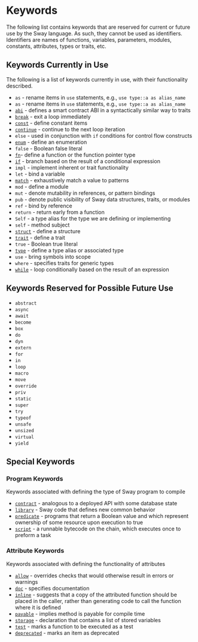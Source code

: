 # Keywords

The following list contains keywords that are reserved for current or
future use by the Sway language. As such, they cannot be used as
identifiers. Identifiers are names of functions, variables,
parameters, modules, constants, attributes, types or
traits, etc.

## Keywords Currently in Use

The following is a list of keywords currently in use, with their
functionality described.


- `as` - rename items in `use` statements, e.g., `use type::a as alias_name`
- `as` - rename items in `use` statements, e.g., `use type::a as alias_name`
- [`abi`](../sway-program-types/smart_contracts.md#the-abi-declaration) - defines a smart contract ABI in a syntactically similar way to traits
- [`break`](../basics/control_flow.md#break-and-continue) - exit a loop immediately
- [`const`](../basics/constants.md) - define constant items
- [`continue`](../basics/control_flow.md#break-and-continue) - continue to the next loop iteration
- `else` - used in conjunction with `if` conditions for control flow constructs
- [`enum`](../basics/structs_tuples_and_enums.md#enums) - define an enumeration
- `false` - Boolean false literal
- [`fn`](../basics/functions.md)- define a function or the function pointer type
- [`if`](../basics/control_flow.md#if-expressions) - branch based on the result of a conditional expression
- `impl` - implement inherent or trait functionality
- `let` - bind a variable
- [`match`](../basics/control_flow.md#match-expressions) - exhaustively match a value to patterns
- `mod` - define a module
- `mut` - denote mutability in references, or pattern bindings
- `pub` - denote public visibility of Sway data structures, traits, or modules
- `ref` - bind by reference
- `return` - return early from a function
- `Self` - a type alias for the type we are defining or implementing
- `self` - method subject
- [`struct`](../basics/structs_tuples_and_enums.md#structs) - define a structure
- [`trait`](../advanced/traits.md#declaring-a-trait) - define a trait
- `true` - Boolean true literal
- [`type`](../advanced/advanced_types.md#creating-type-synonyms-with-type-aliases) - define a type alias or associated type
- `use` - bring symbols into scope
- `where` - specifies traits for generic types
- [`while`](../basics/control_flow.md#while) - loop conditionally based on the result of an expression

## Keywords Reserved for Possible Future Use

- `abstract`
- `async`
- `await`
- `become`
- `box`
- `do`
- `dyn`
- `extern`
- `for`
- `in`
- `loop`
- `macro`
- `move`
- `override`
- `priv`
- `static`
- `super`
- `try`
- `typeof`
- `unsafe`
- `unsized`
- `virtual`
- `yield`

## Special Keywords

### Program Keywords

Keywords associated with defining the type of Sway program to compile

- [`contract`](../sway-program-types/smart_contracts.md) - analogous to a deployed API with some database state
- [`library`](../sway-program-types/libraries.md) - Sway code that defines new common behavior
- [`predicate`](../sway-program-types/predicates.md) - programs that return a Boolean value and which represent ownership of some resource upon execution to true
- [`script`](../sway-program-types/scripts.md) - a runnable bytecode on the chain, which executes once to preform a task

### Attribute Keywords

Keywords associated with defining the functionality of attributes

- [`allow`](./attributes.md#allow) - overrides checks that would otherwise result in errors or warnings
- [`doc`](./attributes.md#doc) - specifies documentation
- [`inline`](./attributes.md#inline) - suggests that a copy of the attributed function should be placed in the caller, rather than generating code to call the function where it is defined
- [`payable`](./attributes.md#payable) - implies method is payable for compile time
- [`storage`](./attributes.md#storage) - declaration that contains a list of stored variables
- [`test`](./attributes.md#test) - marks a function to be executed as a test
- [`deprecated`](./attributes.md#deprecated) - marks an item as deprecated
